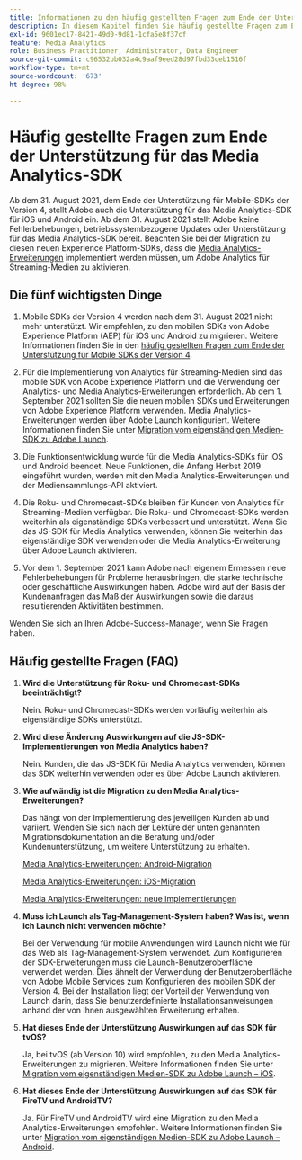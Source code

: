 ```yaml
---
title: Informationen zu den häufig gestellten Fragen zum Ende der Unterstützung für das Media Analytics-SDK
description: In diesem Kapitel finden Sie häufig gestellte Fragen zum Ende der Unterstützung für das Media Analytics-SDK.
exl-id: 9601ec17-8421-49d0-9d81-1cfa5e8f37cf
feature: Media Analytics
role: Business Practitioner, Administrator, Data Engineer
source-git-commit: c96532bb032a4c9aaf9eed28d97fbd33ceb1516f
workflow-type: tm+mt
source-wordcount: '673'
ht-degree: 98%

---
```


# Häufig gestellte Fragen zum Ende der Unterstützung für das Media Analytics-SDK

Ab dem 31. August 2021, dem Ende der Unterstützung für Mobile-SDKs der Version 4, stellt Adobe auch die Unterstützung für das Media Analytics-SDK für iOS und Android ein. Ab dem 31. August 2021 stellt Adobe keine Fehlerbehebungen, betriebssystembezogene Updates oder Unterstützung für das Media Analytics-SDK bereit.  Beachten Sie bei der Migration zu diesen neuen Experience Platform-SDKs, dass die [Media Analytics-Erweiterungen](https://aep-sdks.gitbook.io/docs/using-mobile-extensions/adobe-media-analytics) implementiert werden müssen, um Adobe Analytics für Streaming-Medien zu aktivieren.

## Die fünf wichtigsten Dinge

1. Mobile SDKs der Version 4 werden nach dem 31. August 2021 nicht mehr unterstützt. Wir empfehlen, zu den mobilen SDKs von Adobe Experience Platform (AEP) für iOS und Android zu migrieren. Weitere Informationen finden Sie in den [häufig gestellten Fragen zum Ende der Unterstützung für Mobile SDKs der Version 4](https://aep-sdks.gitbook.io/docs/version-4-sdk-end-of-support-faq).

1. Für die Implementierung von Analytics für Streaming-Medien sind das mobile SDK von Adobe Experience Platform und die Verwendung der Analytics- und Media Analytics-Erweiterungen erforderlich. Ab dem 1. September 2021 sollten Sie die neuen mobilen SDKs und Erweiterungen von Adobe Experience Platform verwenden.  Media Analytics-Erweiterungen werden über Adobe Launch konfiguriert.  Weitere Informationen finden Sie unter [Migration vom eigenständigen Medien-SDK zu Adobe Launch](https://experienceleague.adobe.com/docs/media-analytics/using/sdk-implement/sdk-to-launch/sdk-to-launch-migration.html?lang=de).

1. Die Funktionsentwicklung wurde für die Media Analytics-SDKs für iOS und Android beendet.  Neue Funktionen, die Anfang Herbst 2019 eingeführt wurden, werden mit den Media Analytics-Erweiterungen und der Mediensammlungs-API aktiviert.

1. Die Roku- und Chromecast-SDKs bleiben für Kunden von Analytics für Streaming-Medien verfügbar. Die Roku- und Chromecast-SDKs werden weiterhin als eigenständige SDKs verbessert und unterstützt.  Wenn Sie das JS-SDK für Media Analytics verwenden, können Sie weiterhin das eigenständige SDK verwenden oder die Media Analytics-Erweiterung über Adobe Launch aktivieren.

1. Vor dem 1. September 2021 kann Adobe nach eigenem Ermessen neue Fehlerbehebungen für Probleme herausbringen, die starke technische oder geschäftliche Auswirkungen haben. Adobe wird auf der Basis der Kundenanfragen das Maß der Auswirkungen sowie die daraus resultierenden Aktivitäten bestimmen.

Wenden Sie sich an Ihren Adobe-Success-Manager, wenn Sie Fragen haben.

## Häufig gestellte Fragen (FAQ)

1. **Wird die Unterstützung für Roku- und Chromecast-SDKs beeinträchtigt? &#x200B;**

   Nein.  Roku- und Chromecast-SDKs werden vorläufig weiterhin als eigenständige SDKs unterstützt.
&#x200B;
1. **Wird diese Änderung Auswirkungen auf die JS-SDK-Implementierungen von Media Analytics haben? &#x200B;**

   Nein.  Kunden, die das JS-SDK für Media Analytics verwenden, können das SDK weiterhin verwenden oder es über Adobe Launch aktivieren.
&#x200B;
1. **Wie aufwändig ist die Migration zu den Media Analytics-Erweiterungen? &#x200B;**

   Das hängt von der Implementierung des jeweiligen Kunden ab und variiert.  Wenden Sie sich nach der Lektüre der unten genannten Migrationsdokumentation an die Beratung und/oder Kundenunterstützung, um weitere Unterstützung zu erhalten.

   [Media Analytics-Erweiterungen: Android-Migration](https://experienceleague.adobe.com/docs/media-analytics/using/sdk-implement/sdk-to-launch/sdk-to-launch-migration-platforms/sdk-to-launch-migration-android.html?lang=de)

   [Media Analytics-Erweiterungen: iOS-Migration](https://experienceleague.adobe.com/docs/media-analytics/using/sdk-implement/sdk-to-launch/sdk-to-launch-migration-platforms/sdk-to-launch-migration-ios.html?lang=de)

   [Media Analytics-Erweiterungen: neue Implementierungen](https://aep-sdks.gitbook.io/docs/using-mobile-extensions/adobe-media-analytics)

1. **Muss ich Launch als Tag-Management-System haben? Was ist, wenn ich Launch nicht verwenden möchte?**

   Bei der Verwendung für mobile Anwendungen wird Launch nicht wie für das Web als Tag-Management-System verwendet.  Zum Konfigurieren der SDK-Erweiterungen muss die Launch-Benutzeroberfläche verwendet werden. Dies ähnelt der Verwendung der Benutzeroberfläche von Adobe Mobile Services zum Konfigurieren des mobilen SDK der Version 4. Bei der Installation liegt der Vorteil der Verwendung von Launch darin, dass Sie benutzerdefinierte Installationsanweisungen anhand der von Ihnen ausgewählten Erweiterung erhalten.

1. **Hat dieses Ende der Unterstützung Auswirkungen auf das SDK für tvOS?**

   Ja, bei tvOS (ab Version 10) wird empfohlen, zu den Media Analytics-Erweiterungen zu migrieren.  Weitere Informationen finden Sie unter [Migration vom eigenständigen Medien-SDK zu Adobe Launch – iOS](https://experienceleague.adobe.com/docs/media-analytics/using/sdk-implement/sdk-to-launch/sdk-to-launch-migration-platforms/sdk-to-launch-migration-ios.html).

1. **Hat dieses Ende der Unterstützung Auswirkungen auf das SDK für FireTV und AndroidTV? &#x200B;**

   Ja. Für FireTV und AndroidTV wird eine Migration zu den Media Analytics-Erweiterungen empfohlen.  Weitere Informationen finden Sie unter [Migration vom eigenständigen Medien-SDK zu Adobe Launch – Android](https://experienceleague.adobe.com/docs/media-analytics/using/sdk-implement/sdk-to-launch/sdk-to-launch-migration-platforms/sdk-to-launch-migration-android.html).

